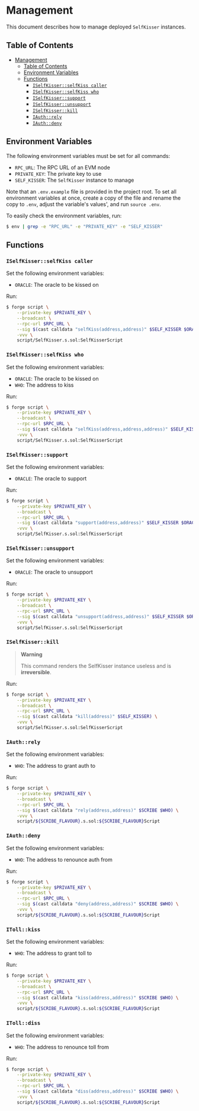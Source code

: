 # Management

This document describes how to manage deployed `SelfKisser` instances.

## Table of Contents

- [Management](#management)
  - [Table of Contents](#table-of-contents)
  - [Environment Variables](#environment-variables)
  - [Functions](#functions)
    - [`ISelfKisser::selfKiss caller`](#iselfkisserselfkiss-caller)
    - [`ISelfKisser::selfKiss who`](#iselfkisserselfkiss-who)
    - [`ISelfKisser::support`](#iselfkissersupport)
    - [`ISelfKisser::unsupport`](#iselfkisserunsupport)
    - [`ISelfKisser::kill`](#iselfkisserkill)
    - [`IAuth::rely`](#iauthrely)
    - [`IAuth::deny`](#iauthdeny)

## Environment Variables

The following environment variables must be set for all commands:

- `RPC_URL`: The RPC URL of an EVM node
- `PRIVATE_KEY`: The private key to use
- `SELF_KISSER`: The `SelfKisser` instance to manage

Note that an `.env.example` file is provided in the project root. To set all environment variables at once, create a copy of the file and rename the copy to `.env`, adjust the variable's values', and run `source .env`.

To easily check the environment variables, run:

```bash
$ env | grep -e "RPC_URL" -e "PRIVATE_KEY" -e "SELF_KISSER"
```

## Functions

### `ISelfKisser::selfKiss caller`

Set the following environment variables:

- `ORACLE`: The oracle to be kissed on

Run:

```bash
$ forge script \
    --private-key $PRIVATE_KEY \
    --broadcast \
    --rpc-url $RPC_URL \
    --sig $(cast calldata "selfKiss(address,address)" $SELF_KISSER $ORACLE) \
    -vvv \
    script/SelfKisser.s.sol:SelfKisserScript
```

### `ISelfKisser::selfKiss who`

Set the following environment variables:

- `ORACLE`: The oracle to be kissed on
- `WHO`: The address to kiss

Run:

```bash
$ forge script \
    --private-key $PRIVATE_KEY \
    --broadcast \
    --rpc-url $RPC_URL \
    --sig $(cast calldata "selfKiss(address,address,address)" $SELF_KISSER $ORACLE $WHO) \
    -vvv \
    script/SelfKisser.s.sol:SelfKisserScript
```

### `ISelfKisser::support`

Set the following environment variables:

- `ORACLE`: The oracle to support

Run:

```bash
$ forge script \
    --private-key $PRIVATE_KEY \
    --broadcast \
    --rpc-url $RPC_URL \
    --sig $(cast calldata "support(address,address)" $SELF_KISSER $ORACLE) \
    -vvv \
    script/SelfKisser.s.sol:SelfKisserScript
```

### `ISelfKisser::unsupport`

Set the following environment variables:

- `ORACLE`: The oracle to unsupport

Run:

```bash
$ forge script \
    --private-key $PRIVATE_KEY \
    --broadcast \
    --rpc-url $RPC_URL \
    --sig $(cast calldata "unsupport(address,address)" $SELF_KISSER $ORACLE) \
    -vvv \
    script/SelfKisser.s.sol:SelfKisserScript
```

### `ISelfKisser::kill`

> **Warning**
>
> This command renders the SelfKisser instance useless and is **irreversible**.

Run:

```bash
$ forge script \
    --private-key $PRIVATE_KEY \
    --broadcast \
    --rpc-url $RPC_URL \
    --sig $(cast calldata "kill(address)" $SELF_KISSER) \
    -vvv \
    script/SelfKisser.s.sol:SelfKisserScript
```

### `IAuth::rely`

Set the following environment variables:

- `WHO`: The address to grant auth to

Run:

```bash
$ forge script \
    --private-key $PRIVATE_KEY \
    --broadcast \
    --rpc-url $RPC_URL \
    --sig $(cast calldata "rely(address,address)" $SCRIBE $WHO) \
    -vvv \
    script/${SCRIBE_FLAVOUR}.s.sol:${SCRIBE_FLAVOUR}Script
```

### `IAuth::deny`

Set the following environment variables:

- `WHO`: The address to renounce auth from

Run:

```bash
$ forge script \
    --private-key $PRIVATE_KEY \
    --broadcast \
    --rpc-url $RPC_URL \
    --sig $(cast calldata "deny(address,address)" $SCRIBE $WHO) \
    -vvv \
    script/${SCRIBE_FLAVOUR}.s.sol:${SCRIBE_FLAVOUR}Script
```

### `IToll::kiss`

Set the following environment variables:

- `WHO`: The address to grant toll to

Run:

```bash
$ forge script \
    --private-key $PRIVATE_KEY \
    --broadcast \
    --rpc-url $RPC_URL \
    --sig $(cast calldata "kiss(address,address)" $SCRIBE $WHO) \
    -vvv \
    script/${SCRIBE_FLAVOUR}.s.sol:${SCRIBE_FLAVOUR}Script
```

### `IToll::diss`

Set the following environment variables:

- `WHO`: The address to renounce toll from

Run:

```bash
$ forge script \
    --private-key $PRIVATE_KEY \
    --broadcast \
    --rpc-url $RPC_URL \
    --sig $(cast calldata "diss(address,address)" $SCRIBE $WHO) \
    -vvv \
    script/${SCRIBE_FLAVOUR}.s.sol:${SCRIBE_FLAVOUR}Script
```
